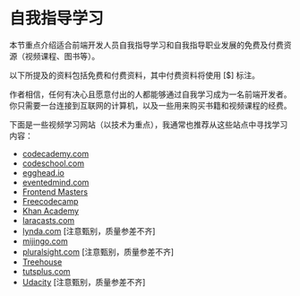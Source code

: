 # 自我指导学习

本节重点介绍适合前端开发人员自我指导学习和自我指导职业发展的免费及付费资源（视频课程、图书等）。

以下所提及的资料包括免费和付费资料，其中付费资料将使用 [$] 标注。

作者相信，任何有决心且愿意付出的人都能够通过自我学习成为一名前端开发者。你只需要一台连接到互联网的计算机，以及一些用来购买书籍和视频课程的经费。

下面是一些视频学习网站（以技术为重点），我通常也推荐从这些站点中寻找学习内容：

* [codecademy.com](https://codecademy.com)
* [codeschool.com](https://www.codeschool.com/)
* [egghead.io](https://egghead.io/)
* [eventedmind.com](https://www.eventedmind.com/)
* [Frontend Masters](https://frontendmasters.com/)
* [Freecodecamp](https://www.freecodecamp.com)
* [Khan Academy](https://www.khanacademy.org/computing/computer-programming)
* [laracasts.com](https://laracasts.com/)
* [lynda.com](http://www.lynda.com/) [注意甄别，质量参差不齐]
* [mijingo.com](https://mijingo.com/)
* [pluralsight.com](http://www.pluralsight.com/) [注意甄别，质量参差不齐]
* [Treehouse](https://teamtreehouse.com/)
* [tutsplus.com](https://tutsplus.com/courses)
* [Udacity](https://www.udacity.com/courses/web-development) [注意甄别，质量参差不齐]



